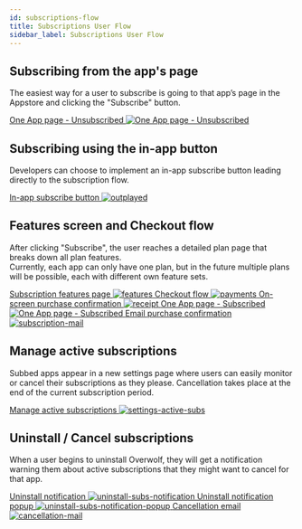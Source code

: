 ```yaml
---
id: subscriptions-flow
title: Subscriptions User Flow
sidebar_label: Subscriptions User Flow
---
```


## Subscribing from the app's page

The easiest way for a user to subscribe is going to that app’s page in the Appstore and clicking the "Subscribe" button.

<div class="box" data-slick='{"slidesToShow": 1}'>
  <a data-fancybox="gallery" data-caption="The app's page (AKA 'OneApp' page), for unsubscribed users" href="../assets/subs-user-flow/one-app.jpg">
    One App page - Unsubscribed
    <span class="thumb">
      <img src="../assets/subs-user-flow/one-app.jpg" alt="One App page - Unsubscribed">
    </span>
  </a>
</div>

## Subscribing using the in-app button

Developers can choose to implement an in-app subscribe button leading directly to the subscription flow. 

<div class="box" data-slick='{"slidesToShow": 1}'>
  <a data-fancybox="gallery" data-caption="In-app subscribe button" href="../assets/subs-user-flow/outplayed.jpg">
    In-app subscribe button
    <span class="thumb">
      <img src="../assets/subs-user-flow/outplayed.jpg" alt="outplayed">
    </span>
  </a>
</div>

## Features screen and Checkout flow

After clicking "Subscribe", the user reaches a detailed plan page that breaks down all plan features.  
Currently, each app can only have one plan, but in the future multiple plans will be possible, each with different own feature sets.

<div class="box" data-slick='{"slidesToShow": 1}'>
  <a data-fancybox="gallery" data-caption="Subscription features page" href="../assets/subs-user-flow/features.jpg">
    Subscription features page
    <span class="thumb">
      <img src="../assets/subs-user-flow/features.jpg" alt="features">
    </span>
  </a>
  <a data-fancybox="gallery" data-caption="quick checkout flow on our payment gateway, XSolla, which supports various payment methods" href="../assets/subs-user-flow/payments.jpg">
    Checkout flow
    <span class="thumb">
      <img src="../assets/subs-user-flow/payments.jpg" alt="payments">
    </span>
  </a>
  <a data-fancybox="gallery" data-caption="Once subscription is finalized, the user will get an on-screen confirmation" href="../assets/subs-user-flow/receipt.jpg">
    On-screen purchase confirmation
    <span class="thumb">
      <img src="../assets/subs-user-flow/receipt.jpg" alt="receipt">
    </span>
  </a>
  <a data-fancybox="gallery" data-caption="Once subscribed, the user is returned to the app subscription page. You can view and manage your subscription by clicking on the settings wheel." href="../assets/subs-user-flow/one-app-subscribed.jpg">
     One App page - Subscribed
    <span class="thumb">
      <img src="../assets/subs-user-flow/one-app-subscribed.jpg" alt="One App page - Subscribed">
    </span>
  </a>
  <a data-fancybox="gallery" data-caption="In addition, once subscription is finalized, an email confirmation will be sent" href="../assets/subs-user-flow/subscription-mail.jpg">
    Email purchase confirmation
    <span class="thumb">
      <img src="../assets/subs-user-flow/subscription-mail.jpg" alt="subscription-mail">
    </span>
  </a>
</div>

## Manage active subscriptions

Subbed apps appear in a new settings page where users can easily monitor or cancel their subscriptions as they please. Cancellation takes place at the end of the current subscription period.

<div class="box" data-slick='{"slidesToShow": 1}'>
  <a data-fancybox="gallery" data-caption="Manage active subscriptions" href="../assets/subs-user-flow/settings-active-subs.jpg">
    Manage active subscriptions
    <span class="thumb">
      <img src="../assets/subs-user-flow/settings-active-subs.jpg" alt="settings-active-subs">
    </span>
  </a>
</div>

## Uninstall / Cancel subscriptions

When a user begins to uninstall Overwolf, they will get a notification warning them about active subscriptions that they might want to cancel for that app.

<div class="box" data-slick='{"slidesToShow": 1}'>
  <a data-fancybox="gallery" data-caption="Uninstall notification" href="../assets/subs-user-flow/uninstall-subs-notification.jpg">
    Uninstall notification
    <span class="thumb">
      <img src="../assets/subs-user-flow/uninstall-subs-notification.jpg" alt="uninstall-subs-notification">
    </span>
  </a>
  <a data-fancybox="gallery" data-caption="Uninstall notification popup" href="../assets/subs-user-flow/uninstall-subs-notification-popup.jpg">
    Uninstall notification popup
    <span class="thumb">
      <img src="../assets/subs-user-flow/uninstall-subs-notification-popup.jpg" alt="uninstall-subs-notification-popup">
    </span>
  </a>
  <a data-fancybox="gallery" data-caption="Once a subscription is successfully canceled, the user will get a confirmation by email" href="../assets/subs-user-flow/cancellation-mail.jpg">
    Cancellation email
    <span class="thumb">
      <img src="../assets/subs-user-flow/cancellation-mail.jpg" alt="cancellation-mail">
    </span>
  </a>
</div>
